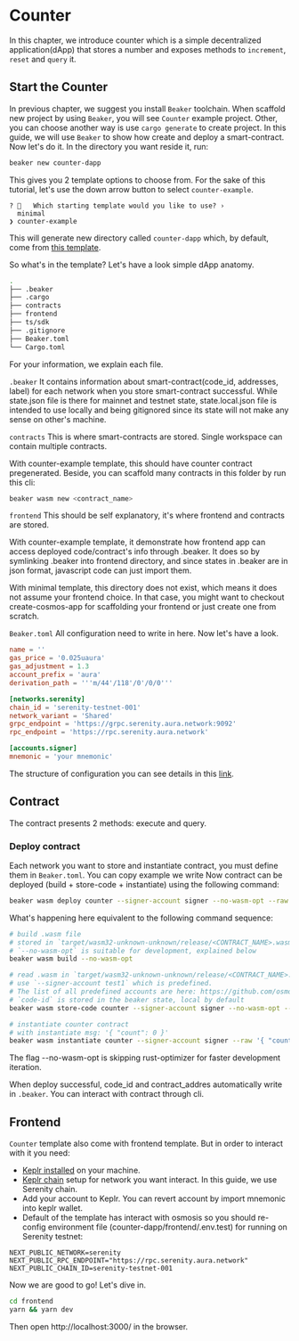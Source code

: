 # Counter 
In this chapter, we introduce counter which is a simple decentralized application(dApp) that stores a number and exposes methods to `increment`, `reset` and `query` it. 

## Start the Counter

In previous chapter, we suggest you install `Beaker` toolchain. When scaffold new project by using `Beaker`, you will see `Counter` example project. Other, you can choose another way is use `cargo generate` to create project. In this guide, we will use `Beaker` to show how create and deploy a smart-contract. Now let's do it. In the directory you want reside it, run:

```bash
beaker new counter-dapp
```

This gives you 2 template options to choose from. For the sake of this tutorial, let's use the down arrow button to select `counter-example`. 

```
? 🤷   Which starting template would you like to use? ›
  minimal
❯ counter-example
```

This will generate new directory called `counter-dapp` which, by default, come from [this template](https://github.com/osmosis-labs/beaker/tree/main/templates/project).

So what's in the template? Let's have a look simple dApp anatomy.

```bash
.
├── .beaker 
├── .cargo 
├── contracts
├── frontend
├── ts/sdk
├── .gitignore
├── Beaker.toml
└── Cargo.toml
```

For your information, we explain each file.

`.beaker`
It contains information about smart-contract(code_id, addresses, label) for each network when you store smart-contract successful. 
While state.json file is there for mainnet and testnet state, state.local.json file is intended to use locally and being gitignored since its state will not make any sense on other's machine.

`contracts`
This is where smart-contracts are stored. Single workspace can contain multiple contracts.

With counter-example template, this should have counter contract pregenerated. Beside, you can scaffold many contracts in this folder by run this cli:

```bash
beaker wasm new <contract_name>
```

`frontend`
This should be self explanatory, it's where frontend and contracts are stored.

With counter-example template, it demonstrate how frontend app can access deployed code/contract's info through .beaker. It does so by symlinking .beaker into frontend directory, and since states in .beaker are in json format, javascript code can just import them.

With minimal template, this directory does not exist, which means it does not assume your frontend choice. In that case, you might want to checkout create-cosmos-app for scaffolding your frontend or just create one from scratch.

`Beaker.toml`
All configuration need to write in here. Now let's have a look.

```toml
name = ''
gas_price = '0.025uaura'
gas_adjustment = 1.3
account_prefix = 'aura'
derivation_path = '''m/44'/118'/0'/0/0'''

[networks.serenity]
chain_id = 'serenity-testnet-001'
network_variant = 'Shared'
grpc_endpoint = 'https://grpc.serenity.aura.network:9092'
rpc_endpoint = 'https://rpc.serenity.aura.network'

[accounts.signer]
mnemonic = 'your mnemonic'

```

The structure of configuration you can see details in this [link](https://github.com/osmosis-labs/beaker/blob/main/docs/config/README.md). 

## Contract
The contract presents 2 methods: execute and query. 

### Deploy contract
Each network you want to store and instantiate contract, you must define them in `Beaker.toml`. You can copy example we write 
Now contract can be deployed (build + store-code + instantiate) using the following command:
```bash
beaker wasm deploy counter --signer-account signer --no-wasm-opt --raw '{ "count": 0 }' --network serenity
```

What's happening here equivalent to the following command sequence:
```bash
# build .wasm file
# stored in `target/wasm32-unknown-unknown/release/<CONTRACT_NAME>.wasm`
# `--no-wasm-opt` is suitable for development, explained below
beaker wasm build --no-wasm-opt

# read .wasm in `target/wasm32-unknown-unknown/release/<CONTRACT_NAME>.wasm` due to `--no-wasm-opt` flag
# use `--signer-account test1` which is predefined.
# The list of all predefined accounts are here: https://github.com/osmosis-labs/LocalOsmosis#accounts
# `code-id` is stored in the beaker state, local by default
beaker wasm store-code counter --signer-account signer --no-wasm-opt --network serenity

# instantiate counter contract
# with instantiate msg: '{ "count": 0 }'
beaker wasm instantiate counter --signer-account signer --raw '{ "count": 0 }' --network serenity
```

The flag --no-wasm-opt is skipping rust-optimizer for faster development iteration.

When deploy successful, code_id and contract_addres automatically write in `.beaker`. You can interact with contract through cli.

## Frontend
`Counter` template also come with frontend template. But in order to interact with it you need:

- [Keplr installed](https://www.keplr.app/) on your machine.
- [Keplr chain](https://jsfiddle.net/eledra/kc6yhLpz/) setup for network you want interact. In this guide, we use Serenity chain.
- Add your account to Keplr. You can revert account by import mnemonic into keplr wallet.  
- Default of the template has interact with osmosis so you should re-config environment file (counter-dapp/frontend/.env.test) for running on Serenity testnet:

```
NEXT_PUBLIC_NETWORK=serenity
NEXT_PUBLIC_RPC_ENDPOINT="https://rpc.serenity.aura.network"
NEXT_PUBLIC_CHAIN_ID=serenity-testnet-001
```

Now we are good to go! Let's dive in.

```bash
cd frontend
yarn && yarn dev
```

Then open http://localhost:3000/ in the browser.

